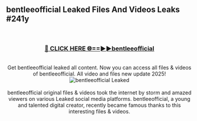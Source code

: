 ## bentleeofficial Leaked Files And Videos Leaks #241y
<br>
<div align="center">
<h3><a href="https://watchclip.my.id/bentleeofficial" rel="nofollow">🔴 CLICK HERE 🌐==►►bentleeofficial</a></h3>
<br>
Get bentleeofficial leaked all content. Now you can access all files & videos of bentleeofficial. All video and files new update 2025!
<br>
<a href="https://watchclip.my.id/bentleeofficial" rel="nofollow" data-target="animated-image.originalLink"><img src="https://i.ibb.co.com/WyWwxjT/player-gif2.gif" alt="bentleeofficial Leaked" style="max-width: 100%; display: inline-block;" data-target="animated-image.originalImage"></a>
<br><br>
bentleeofficial original files & videos took the internet by storm and amazed viewers on various Leaked social media platforms. bentleeofficial, a young and talented digital creator, recently became famous thanks to this interesting files & videos.
</div>
<br>